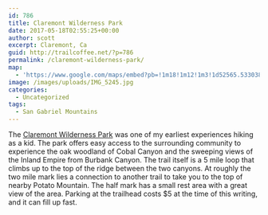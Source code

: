 ```yaml
---
id: 786
title: Claremont Wilderness Park
date: 2017-05-18T02:55:25+00:00
author: scott
excerpt: Claremont, Ca
guid: http://trailcoffee.net/?p=786
permalink: /claremont-wilderness-park/
map:
  - 'https://www.google.com/maps/embed?pb=!1m18!1m12!1m3!1d52565.533038405825!2d-117.74155576905989!3d34.143010331255034!2m3!1f0!2f0!3f0!3m2!1i1024!2i768!4f13.1!3m3!1m2!1s0x80c3306c2179ff63%3A0xbce3f5eaf562dec8!2sClaremont+Hills+Wilderness+Park!5e1!3m2!1sen!2sus!4v1495076037489'
image: /images/uploads/IMG_5245.jpg
categories:
  - Uncategorized
tags:
  - San Gabriel Mountains
---
```

The <a href="http://www.ci.claremont.ca.us/government/departments-divisions/human-services/parks/claremont-hills-wilderness-park-chwp/history-of-claremont-hills-wilderness-park">Claremont Wilderness Park</a> was one of my earliest experiences hiking as a kid. The park offers easy access to the surrounding community to experience the oak woodland of Cobal Canyon and the sweeping views of the Inland Empire from Burbank Canyon. The trail itself is a 5 mile loop that climbs up to the top of the ridge between the two canyons. At roughly the two mile mark lies a connection to another trail to take you to the top of nearby Potato Mountain. The half mark has a small rest area with a great view of the area. Parking at the trailhead costs $5 at the time of this writing, and it can fill up fast.




